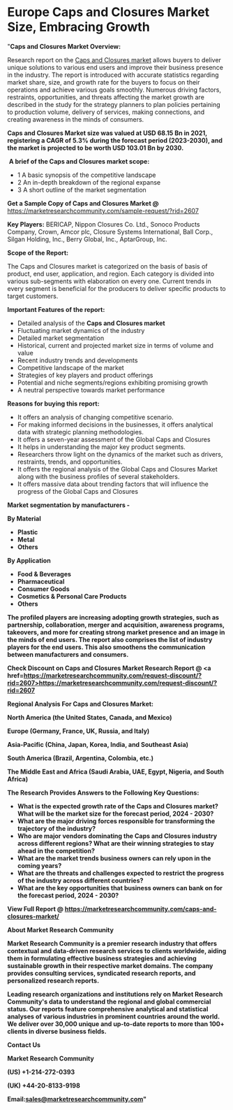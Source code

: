 # Europe Caps and Closures Market Size, Embracing Growth
"<strong>Caps and Closures Market Overview:</strong>

Research report on the <a href=https://marketresearchcommunity.com/caps-and-closures-market/>Caps and Closures market</a> allows buyers to deliver unique solutions to various end users and improve their business presence in the industry. The report is introduced with accurate statistics regarding market share, size, and growth rate for the buyers to focus on their operations and achieve various goals smoothly. Numerous driving factors, restraints, opportunities, and threats affecting the market growth are described in the study for the strategy planners to plan policies pertaining to production volume, delivery of services, making connections, and creating awareness in the minds of consumers.

<strong>Caps and Closures Market size was valued at USD 68.15 Bn in 2021, registering a CAGR of 5.3% during the forecast period (2023-2030), and the market is projected to be worth USD 103.01 Bn by 2030.</strong>

 <Strong>A brief of the Caps and Closures market scope:</Strong>
<ul>
 <li>1  A basic synopsis of the competitive landscape</li>
 <li>2  An in-depth breakdown of the regional expanse</li>
 <li>3  A short outline of the market segmentation</li>
</ul>
<strong>Get a Sample Copy of Caps and Closures Market @ </b></strong><a href=https://marketresearchcommunity.com/sample-request/?rid=2607><u>https://marketresearchcommunity.com/sample-request/?rid=2607</u></a>

<strong>Key Players:</strong> 
BERICAP, Nippon Closures Co. Ltd., Sonoco Products Company, Crown, Amcor plc, Closure Systems International, Ball Corp., Silgan Holding, Inc., Berry Global, Inc., AptarGroup, Inc.

<strong>Scope of the Report:</strong>

The Caps and Closures market is categorized on the basis of basis of product, end user, application, and region. Each category is divided into various sub-segments with elaboration on every one. Current trends in every segment is beneficial for the producers to deliver specific products to target customers.

<strong><b>Important Features of the report:</b></strong>
<ul>
  <li>Detailed analysis of the <strong><b>Caps and Closures </b></strong><strong><b>market</b></strong></li>
  <li>Fluctuating market dynamics of the industry</li>
  <li>Detailed market segmentation</li>
  <li>Historical, current and projected market size in terms of volume and value</li>
  <li>Recent industry trends and developments</li>
  <li>Competitive landscape of the market</li>
  <li>Strategies of key players and product offerings</li>
  <li>Potential and niche segments/regions exhibiting promising growth</li>
  <li>A neutral perspective towards market performance</li>
</ul>
<strong><b>Reasons for buying this report:</b></strong>
<ul>
  <li>It offers an analysis of changing competitive scenario.</li>
  <li>For making informed decisions in the businesses, it offers analytical data with strategic planning methodologies.</li>
  <li>It offers a seven-year assessment of the Global Caps and Closures</li>
  <li>It helps in understanding the major key product segments.</li>
  <li>Researchers throw light on the dynamics of the market such as drivers, restraints, trends, and opportunities.</li>
  <li>It offers the regional analysis of the Global Caps and Closures Market along with the business profiles of several stakeholders.</li>
  <li>It offers massive data about trending factors that will influence the progress of the Global Caps and Closures</li>
</ul>

<strong>Market segmentation by manufacturers -</strong>


<strong><strong>By Material</strong></h4>
<ul>
 	<li>Plastic</li>
 	<li>Metal</li>
 	<li>Others</li>
</ul>
<strong><strong>By Application</strong></h4>
<ul>
 	<li>Food &amp; Beverages</li>
 	<li>Pharmaceutical</li>
 	<li>Consumer Goods</li>
 	<li>Cosmetics &amp; Personal Care Products</li>
 	<li>Others</li>
</ul>

The profiled players are increasing adopting growth strategies, such as partnership, collaboration, merger and acquisition, awareness programs, takeovers, and more for creating strong market presence and an image in the minds of end users. The report also comprises the list of industry players for the end users. This also smoothens the communication between manufacturers and consumers.

<strong><b>Check Discount on Caps and Closures Market Research Report @ </b></strong><a href=https://marketresearchcommunity.com/request-discount/?rid=2607><u>https://marketresearchcommunity.com/request-discount/?rid=2607</u></a>

<strong>Regional Analysis For Caps and Closures Market:</strong>

<strong>North America</strong> (the United States, Canada, and Mexico)

<strong>Europe</strong> (Germany, France, UK, Russia, and Italy)

<strong>Asia-Pacific</strong> (China, Japan, Korea, India, and Southeast Asia)

<strong>South America</strong> (Brazil, Argentina, Colombia, etc.)

<strong>The Middle East and Africa</strong> (Saudi Arabia, UAE, Egypt, Nigeria, and South Africa)

<strong>The Research Provides Answers to the Following Key Questions:</strong>
<ul>
 	<li>What is the expected growth rate of the Caps and Closures market? What will be the market size for the forecast period, 2024 - 2030?</li>
 	<li>What are the major driving forces responsible for transforming the trajectory of the industry?</li>
 	<li>Who are major vendors dominating the Caps and Closures industry across different regions? What are their winning strategies to stay ahead in the competition?</li>
 	<li>What are the market trends business owners can rely upon in the coming years?</li>
 	<li>What are the threats and challenges expected to restrict the progress of the industry across different countries?</li>
 	<li>What are the key opportunities that business owners can bank on for the forecast period, 2024 - 2030?</li>
</ul>

<strong>View Full Report @</strong> <a href=https://marketresearchcommunity.com/caps-and-closures-market/>https://marketresearchcommunity.com/caps-and-closures-market/</a>

<strong>About Market Research Community</strong>

Market Research Community is a premier research industry that offers contextual and data-driven research services to clients worldwide, aiding them in formulating effective business strategies and achieving sustainable growth in their respective market domains. The company provides consulting services, syndicated research reports, and personalized research reports.

Leading research organizations and institutions rely on Market Research Community's data to understand the regional and global commercial status. Our reports feature comprehensive analytical and statistical analyses of various industries in prominent countries around the world. We deliver over 30,000 unique and up-to-date reports to more than 100+ clients in diverse business fields.

<strong>Contact Us</strong>

<strong>Market Research Community</strong>

(US) +1-214-272-0393

(UK) +44-20-8133-9198

<strong>Email:</strong>sales@marketresearchcommunity.com"
